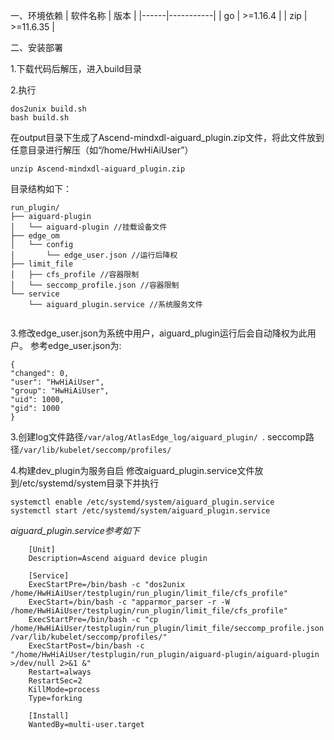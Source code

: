 一、环境依赖
| 软件名称 | 版本        |
|------|-----------|
| go   | >=1.16.4   |
| zip  | >=11.6.35 |

二、安装部署

1.下载代码后解压，进入build目录

2.执行

```
dos2unix build.sh
bash build.sh
```
在output目录下生成了Ascend-mindxdl-aiguard_plugin.zip文件，将此文件放到任意目录进行解压（如“/home/HwHiAiUser”）

`unzip Ascend-mindxdl-aiguard_plugin.zip`

目录结构如下：

```
run_plugin/
├── aiguard-plugin
│   └── aiguard-plugin //挂载设备文件
├── edge_om
│   └── config
│       └── edge_user.json //运行后降权
├── limit_file
│   ├── cfs_profile //容器限制
│   └── seccomp_profile.json //容器限制
└── service
    └── aiguard_plugin.service //系统服务文件


```
3.修改edge_user.json为系统中用户，aiguard_plugin运行后会自动降权为此用户。
参考edge_user.json为:

    {
    "changed": 0,
    "user": "HwHiAiUser",
    "group": "HwHiAiUser",
    "uid": 1000,
    "gid": 1000
    }

3.创建log文件路径`/var/alog/AtlasEdge_log/aiguard_plugin/ `. seccomp路径`/var/lib/kubelet/seccomp/profiles/`

4.构建dev_plugin为服务自启
修改aiguard_plugin.service文件放到/etc/systemd/system目录下并执行

    systemctl enable /etc/systemd/system/aiguard_plugin.service
    systemctl start /etc/systemd/system/aiguard_plugin.service
*aiguard_plugin.service参考如下*
```
    [Unit]
    Description=Ascend aiguard device plugin
    
    [Service]
    ExecStartPre=/bin/bash -c "dos2unix /home/HwHiAiUser/testplugin/run_plugin/limit_file/cfs_profile"
    ExecStart=/bin/bash -c "apparmor_parser -r -W /home/HwHiAiUser/testplugin/run_plugin/limit_file/cfs_profile"
    ExecStartPre=/bin/bash -c "cp /home/HwHiAiUser/testplugin/run_plugin/limit_file/seccomp_profile.json /var/lib/kubelet/seccomp/profiles/"
    ExecStartPost=/bin/bash -c "/home/HwHiAiUser/testplugin/run_plugin/aiguard-plugin/aiguard-plugin >/dev/null 2>&1 &"
    Restart=always
    RestartSec=2
    KillMode=process
    Type=forking
    
    [Install]
    WantedBy=multi-user.target 

```

